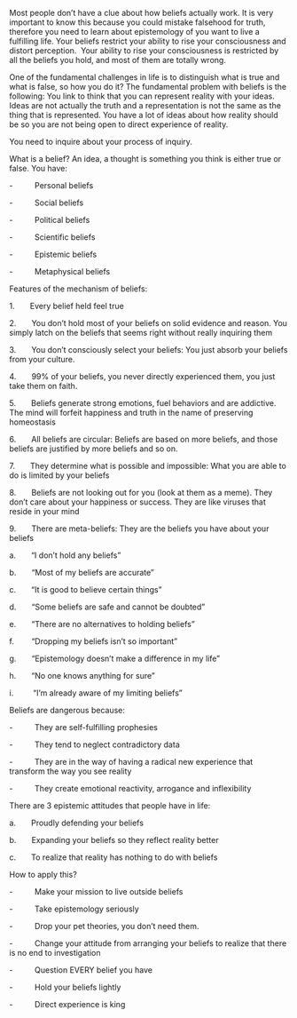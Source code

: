 Most people don’t have a clue about how beliefs actually work. It is very important to know this because you could mistake falsehood for truth, therefore you need to learn about epistemology of you want to live a fulfilling life. Your beliefs restrict your ability to rise your consciousness and distort perception.  Your ability to rise your consciousness is restricted by all the beliefs you hold, and most of them are totally wrong.

One of the fundamental challenges in life is to distinguish what is true and what is false, so how you do it? The fundamental problem with beliefs is the following: You link to think that you can represent reality with your ideas. Ideas are not actually the truth and a representation is not the same as the thing that is represented. You have a lot of ideas about how reality should be so you are not being open to direct experience of reality.

You need to inquire about your process of inquiry.

What is a belief? An idea, a thought is something you think is either true or false. You have:

-          Personal beliefs

-          Social beliefs

-          Political beliefs

-          Scientific beliefs

-          Epistemic beliefs

-          Metaphysical beliefs

Features of the mechanism of beliefs:

1.       Every belief held feel true

2.       You don’t hold most of your beliefs on solid evidence and reason. You simply latch on the beliefs that seems right without really inquiring them

3.       You don’t consciously select your beliefs: You just absorb your beliefs from your culture.

4.       99% of your beliefs, you never directly experienced them, you just take them on faith.

5.       Beliefs generate strong emotions, fuel behaviors and are addictive. The mind will forfeit happiness and truth in the name of preserving homeostasis

6.       All beliefs are circular: Beliefs are based on more beliefs, and those beliefs are justified by more beliefs and so on.

7.       They determine what is possible and impossible: What you are able to do is limited by your beliefs

8.       Beliefs are not looking out for you (look at them as a meme). They don’t care about your happiness or success. They are like viruses that reside in your mind

9.       There are meta-beliefs: They are the beliefs you have about your beliefs

a.       “I don’t hold any beliefs”

b.       “Most of my beliefs are accurate”

c.       “It is good to believe certain things”

d.       “Some beliefs are safe and cannot be doubted”

e.       “There are no alternatives to holding beliefs”

f.        “Dropping my beliefs isn’t so important”

g.       “Epistemology doesn’t make a difference in my life”

h.       “No one knows anything for sure”

i.         “I’m already aware of my limiting beliefs”

Beliefs are dangerous because:

-          They are self-fulfilling prophesies

-          They tend to neglect contradictory data

-          They are in the way of having a radical new experience that transform the way you see reality

-          They create emotional reactivity, arrogance and inflexibility

There are 3 epistemic attitudes that people have in life:

a.       Proudly defending your beliefs

b.       Expanding your beliefs so they reflect reality better

c.       To realize that reality has nothing to do with beliefs

How to apply this?

-          Make your mission to live outside beliefs

-          Take epistemology seriously

-          Drop your pet theories, you don’t need them.

-          Change your attitude from arranging your beliefs to realize that there is no end to investigation

-          Question EVERY belief you have

-          Hold your beliefs lightly

-          Direct experience is king